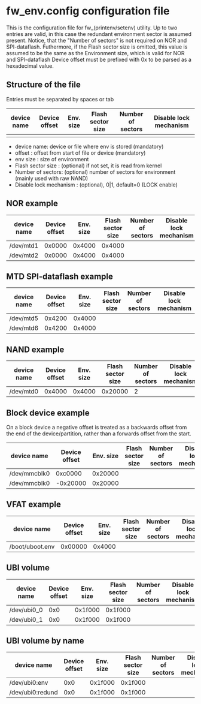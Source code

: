 <!--
SPDX-FileCopyrightText: 2019-2021 Stefano Babic <sbabic@denx.de>

SPDX-License-Identifier:     LGPL-2.1-or-later
-->
fw_env.config configuration file
================================

This is the configuration file for fw_(printenv/setenv) utility.
Up to two entries are valid, in this case the redundant
environment sector is assumed present.
Notice, that the "Number of sectors" is not required on NOR and SPI-dataflash.
Futhermore, if the Flash sector size is omitted, this value is assumed to
be the same as the Environment size, which is valid for NOR and SPI-dataflash
Device offset must be prefixed with 0x to be parsed as a hexadecimal value.

Structure of the file
---------------------

Entries must be separated by spaces or tab


| device name     | Device offset|Env. size|Flash sector size|Number of sectors|Disable lock mechanism|
|-----------------|--------------|---------|-----------------|-----------------|----------------------|
|                 |              |         |                 |                 |                      |

- device name: device or file where env is stored (mandatory)
- offset : offset from start of file or device (mandatory)
- env size : size of environment
- Flash sector size : (optional) if not set, it is read from kernel
- Number of sectors: (optional) number of sectors for environment (mainly used with raw NAND)
- Disable lock mechanism : (optional), 0|1, default=0 (LOCK enable)

NOR example
-----------
| device name     | Device offset|Env. size|Flash sector size|Number of sectors|Disable lock mechanism|
|-----------------|--------------|---------|-----------------|-----------------|----------------------|
|/dev/mtd1        |     0x0000   | 0x4000  |    0x4000       |                 |                      |
|/dev/mtd2        |     0x0000   | 0x4000  |    0x4000       |                 |                      |

MTD SPI-dataflash example
---------------------------
| device name     | Device offset|Env. size|Flash sector size|Number of sectors|Disable lock mechanism|
|-----------------|--------------|---------|-----------------|-----------------|----------------------|
|/dev/mtd5        |     0x4200   | 0x4000  |                 |                 |                      |
|/dev/mtd6        |     0x4200   | 0x4000  |                 |                 |                      |

NAND example
-----------
| device name     | Device offset|Env. size|Flash sector size|Number of sectors|Disable lock mechanism|
|-----------------|--------------|---------|-----------------|-----------------|----------------------|
|/dev/mtd0        |     0x4000   | 0x4000  |    0x20000      |       2         |                      |

Block device example
--------------------
On a block device a negative offset is treated as a backwards offset from the
end of the device/partition, rather than a forwards offset from the start.


| device name     | Device offset|Env. size|Flash sector size|Number of sectors|Disable lock mechanism|
|-----------------|--------------|---------|-----------------|-----------------|----------------------|
|/dev/mmcblk0     |     0xc0000  | 0x20000 |                 |                 |                      |
|/dev/mmcblk0     |    -0x20000  | 0x20000 |                 |                 |                      |

VFAT example
------------

| device name     | Device offset|Env. size|Flash sector size|Number of sectors|Disable lock mechanism|
|-----------------|--------------|---------|-----------------|-----------------|----------------------|
|/boot/uboot.env  |     0x00000  | 0x4000  |                 |                 |                      |

UBI volume
------------

| device name     | Device offset|Env. size|Flash sector size|Number of sectors|Disable lock mechanism|
|-----------------|--------------|---------|-----------------|-----------------|----------------------|
|/dev/ubi0_0      |     0x0      | 0x1f000 |  0x1f000        |                 |                      |
|/dev/ubi0_1      |     0x0      | 0x1f000 |  0x1f000        |                 |                      |

UBI volume by name
------------------

| device name     | Device offset|Env. size|Flash sector size|Number of sectors|Disable lock mechanism|
|-----------------|--------------|---------|-----------------|-----------------|----------------------|
|/dev/ubi0:env    |     0x0      | 0x1f000 |  0x1f000        |                 |                      |
|/dev/ubi0:redund |     0x0      | 0x1f000 |  0x1f000        |                 |                      |
